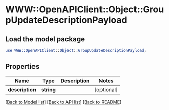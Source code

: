 # WWW::OpenAPIClient::Object::GroupUpdateDescriptionPayload

## Load the model package
```perl
use WWW::OpenAPIClient::Object::GroupUpdateDescriptionPayload;
```

## Properties
Name | Type | Description | Notes
------------ | ------------- | ------------- | -------------
**description** | **string** |  | [optional] 

[[Back to Model list]](../README.md#documentation-for-models) [[Back to API list]](../README.md#documentation-for-api-endpoints) [[Back to README]](../README.md)


